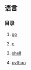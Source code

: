 ## 语言

### 目录

1. [go](./1go/0目录.md)

2. [c](./2c/0目录.md)

3. [shell](./3shell/0目录.md)

4. [python](./4python/0目录.md)